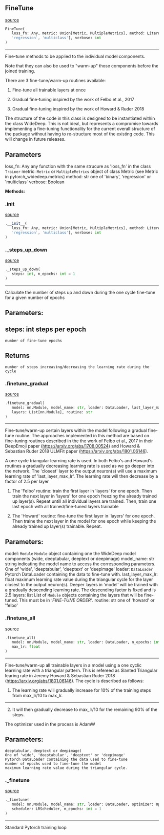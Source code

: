 #


## FineTune
[source](https://github.com/jrzaurin/pytorch-widedeep/blob/master/pytorch_widedeep/training/_finetune.py/#L13)
```python 
FineTune(
   loss_fn: Any, metric: Union[Metric, MultipleMetrics], method: Literal['binary',
   'regression', 'multiclass'], verbose: int
)
```


---
Fine-tune methods to be applied to the individual model components.

Note that they can also be used to "warm-up" those components before
the joined training.

There are 3 fine-tune/warm-up routines available:

1) Fine-tune all trainable layers at once

2) Gradual fine-tuning inspired by the work of Felbo et al., 2017

3) Gradual fine-tuning inspired by the work of Howard & Ruder 2018

The structure of the code in this class is designed to be instantiated
within the class WideDeep. This is not ideal, but represents a
compromise towards implementing a fine-tuning functionality for the
current overall structure of the package without having to
re-structure most of the existing code. This will change in future
releases.

Parameters
----------
loss_fn: Any
   any function with the same strucure as 'loss_fn' in the class ``Trainer``
metric: ``Metric`` or ``MultipleMetrics``
   object of class Metric (see Metric in pytorch_widedeep.metrics)
method: str
   one of 'binary', 'regression' or 'multiclass'
verbose: Boolean


**Methods:**


### .__init__
[source](https://github.com/jrzaurin/pytorch-widedeep/blob/master/pytorch_widedeep/training/_finetune.py/#L45)
```python
.__init__(
   loss_fn: Any, metric: Union[Metric, MultipleMetrics], method: Literal['binary',
   'regression', 'multiclass'], verbose: int
)
```


### ._steps_up_down
[source](https://github.com/jrzaurin/pytorch-widedeep/blob/master/pytorch_widedeep/training/_finetune.py/#L289)
```python
._steps_up_down(
   steps: int, n_epochs: int = 1
)
```

---
Calculate the number of steps up and down during the one cycle fine-tune for a
given number of epochs

Parameters:
----------
steps: int
steps per epoch
---
    number of fine-tune epochs

Returns
-------
    number of steps increasing/decreasing the learning rate during the cycle

### .finetune_gradual
[source](https://github.com/jrzaurin/pytorch-widedeep/blob/master/pytorch_widedeep/training/_finetune.py/#L112)
```python
.finetune_gradual(
   model: nn.Module, model_name: str, loader: DataLoader, last_layer_max_lr: float,
   layers: List[nn.Module], routine: str
)
```

---
Fine-tune/warm-up certain layers within the model following a
gradual fine-tune routine. The approaches implemented in this method are
based on fine-tuning routines described in the the work of Felbo et
al., 2017 in their DeepEmoji paper (https://arxiv.org/abs/1708.00524)
and Howard & Sebastian Ruder 2018 ULMFit paper
(https://arxiv.org/abs/1801.06146).

A one cycle triangular learning rate is used. In both Felbo's and
Howard's routines a gradually decreasing learning rate is used as we
go deeper into the network. The 'closest' layer to the output
neuron(s) will use a maximum learning rate of 'last_layer_max_lr'. The
learning rate will then decrease by a factor of 2.5 per layer

1) The 'Felbo' routine: train the first layer in 'layers' for one
   epoch. Then train the next layer in 'layers' for one epoch freezing
   the already trained up layer(s). Repeat untill all individual layers
   are trained. Then, train one last epoch with all trained/fine-tuned
   layers trainable

2) The 'Howard' routine: fine-tune the first layer in 'layers' for one
   epoch. Then traine the next layer in the model for one epoch while
   keeping the already trained up layer(s) trainable. Repeat.

Parameters:
----------
model: ``Module``
   ``Module`` object containing one the WideDeep model components (wide,
   deeptabular, deeptext or deepimage)
model_name: str
   string indicating the model name to access the corresponding parameters.
   One of 'wide', 'deeptabular', 'deeptext' or 'deepimage'
loader: ``DataLoader``
   Pytorch DataLoader containing the data to fine-tune with.
last_layer_max_lr: float
   maximum learning rate value during the triangular cycle for the layer
   closest to the output neuron(s). Deeper layers in 'model' will be trained
   with a gradually descending learning rate. The descending factor is fixed
   and is 2.5
layers: list
   List of ``Module`` objects containing the layers that will be fine-tuned.
   This must be in *'FINE-TUNE ORDER'*.
routine: str
   one of 'howard' or 'felbo'

### .finetune_all
[source](https://github.com/jrzaurin/pytorch-widedeep/blob/master/pytorch_widedeep/training/_finetune.py/#L57)
```python
.finetune_all(
   model: nn.Module, model_name: str, loader: DataLoader, n_epochs: int,
   max_lr: float
)
```

---
Fine-tune/warm-up all trainable layers in a model using a one cyclic
learning rate with a triangular pattern. This is refereed as Slanted
Triangular learing rate in Jeremy Howard & Sebastian Ruder 2018
(https://arxiv.org/abs/1801.06146). The cycle is described as follows:

1) The learning rate will gradually increase for 10% of the training steps
from max_lr/10 to max_lr.

---
2) It will then gradually decrease to max_lr/10 for the remaining 90% of the
    steps.

The optimizer used in the process is AdamW

Parameters:
----------
    deeptabular, deeptext or deepimage)
    One of 'wide', 'deeptabular', 'deeptext' or 'deepimage'
    Pytorch DataLoader containing the data used to fine-tune
    number of epochs used to fine-tune the model
    maximum learning rate value during the triangular cycle.

### ._finetune
[source](https://github.com/jrzaurin/pytorch-widedeep/blob/master/pytorch_widedeep/training/_finetune.py/#L237)
```python
._finetune(
   model: nn.Module, model_name: str, loader: DataLoader, optimizer: Optimizer,
   scheduler: LRScheduler, n_epochs: int = 1
)
```

---
Standard Pytorch training loop
